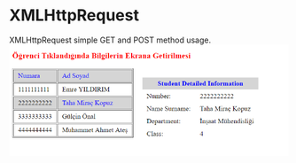 # XMLHttpRequest
XMLHttpRequest simple GET and POST method usage.
![Student info view page](view.png)
